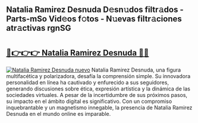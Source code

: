 ## Natalia Ramirez Desnuda D𝚎sn𝚞dos filtr𝚊dos - Parts-mSo Vid𝚎os f𝚘tos - N𝚞evas filtr𝚊ciones atr𝚊ctivas rgnSG

# <h2><a href="http://mb0s6ou.tromn.icu/?c=Natalia+Ramirez+Desnuda">🔗👉👉👉 Natalia Ramirez Desnuda 🔗🔗</a></h2>

[![Natalia Ramirez Desnuda nuevo](https://i.imgur.com/pEAQMta.gif)](http://mb0s6ou.tromn.icu/?c=Natalia+Ramirez+Desnuda)
Natalia Ramirez Desnuda, una figura multifacética y polarizadora, desafía la comprensión simple. Su innovadora personalidad en línea ha cautivado y enfurecido a sus seguidores, generando discusiones sobre ética, expresión artística y la dinámica de las sociedades virtuales. A pesar de la incertidumbre de sus próximos pasos, su impacto en el ámbito digital es significativo. Con un compromiso inquebrantable y un magnetismo innegable, la presencia de Natalia Ramirez Desnuda en el mundo online es imparable.
